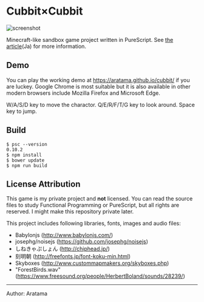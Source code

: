 
# Cubbit×Cubbit

![screenshot](https://rawgit.com/aratama/cubbit/master/res/screenshot/torii.png)

Minecraft-like sandbox game project written in PureScript. See [the article](http://qiita.com/hiruberuto/items/5321d8cebce7b87851f6)(Ja) for more information.

## Demo

You can play the working demo at https://aratama.github.io/cubbit/ if you are luckey. Google Chrome is most suitable but it is also available in other modern browsers include Mozilla Firefox and Microsoft Edge.

W/A/S/D key to move the charactor. Q/E/R/F/T/G key to look  around. Space key to jump.


## Build

```
$ psc --version
0.10.2
$ npm install
$ bower update
$ npm run build
```

## License Attribution

This game is my private project and **not** licensed. You can read the source files to study Functional Programming or PureScript, but all rights are reserved. I might make this repository private later.

This project includes following libraries, fonts, images and audio files:

* Babylonjs (http://www.babylonjs.com/)
* josephg/noisejs (https://github.com/josephg/noisejs)
* しねきゃぷしょん (http://chiphead.jp/)
* 刻明朝 (http://freefonts.jp/font-koku-min.html)
* Skyboxes (http://www.custommapmakers.org/skyboxes.php)
* "ForestBirds.wav" (https://www.freesound.org/people/HerbertBoland/sounds/28239/)

----

Author: Aratama